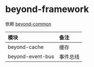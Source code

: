 # beyond-framework

依赖 [beyond-common](https://github.com/beyond0630/beyond-common)

| 模块               | 备注      |
|:-----------------|:----------|
| beyond-cache     | 缓存       |
| beyond-event-bus | 事件总线    |


